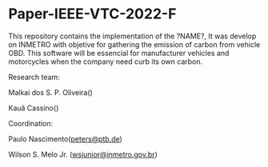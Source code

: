 # Paper-IEEE-VTC-2022-F
This repository contains the implementation of the ?NAME?, It was develop on INMETRO with objetive for gathering the emission of carbon from vehicle OBD. This software will be essencial for manufacturer vehicles and motorcycles when the company need curb its own carbon. 

Research team:

Malkai dos S. P. Oliveira()

Kauã Cassino()

Coordination:

Paulo Nascimento(peters@ptb.de)

Wilson S. Melo Jr. (wsjunior@inmetro.gov.br)
